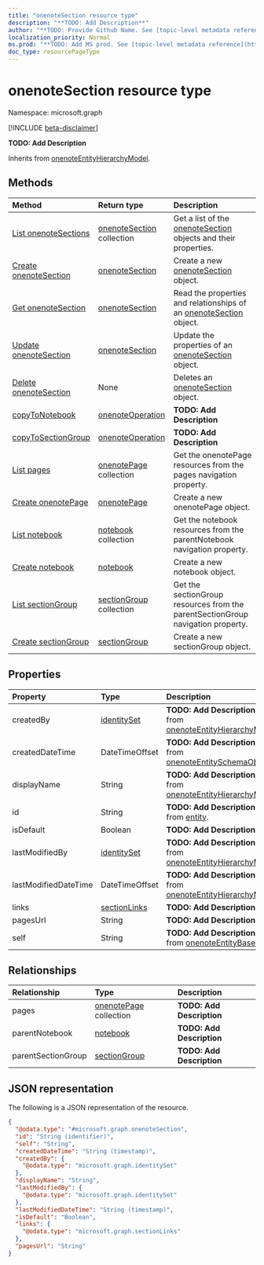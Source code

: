 ```yaml
---
title: "onenoteSection resource type"
description: "**TODO: Add Description**"
author: "**TODO: Provide Github Name. See [topic-level metadata reference](https://msgo.azurewebsites.net/add/document/guidelines/metadata.html#topic-level-metadata)**"
localization_priority: Normal
ms.prod: "**TODO: Add MS prod. See [topic-level metadata reference](https://msgo.azurewebsites.net/add/document/guidelines/metadata.html#topic-level-metadata)**"
doc_type: resourcePageType
---
```


# onenoteSection resource type

Namespace: microsoft.graph

[!INCLUDE [beta-disclaimer](../../includes/beta-disclaimer.md)]

**TODO: Add Description**


Inherits from [onenoteEntityHierarchyModel](../resources/onenoteentityhierarchymodel.md).

## Methods
|Method|Return type|Description|
|:---|:---|:---|
|[List onenoteSections](../api/onenotesection-list.md)|[onenoteSection](../resources/onenotesection.md) collection|Get a list of the [onenoteSection](../resources/onenotesection.md) objects and their properties.|
|[Create onenoteSection](../api/onenotesection-create.md)|[onenoteSection](../resources/onenotesection.md)|Create a new [onenoteSection](../resources/onenotesection.md) object.|
|[Get onenoteSection](../api/onenotesection-get.md)|[onenoteSection](../resources/onenotesection.md)|Read the properties and relationships of an [onenoteSection](../resources/onenotesection.md) object.|
|[Update onenoteSection](../api/onenotesection-update.md)|[onenoteSection](../resources/onenotesection.md)|Update the properties of an [onenoteSection](../resources/onenotesection.md) object.|
|[Delete onenoteSection](../api/onenotesection-delete.md)|None|Deletes an [onenoteSection](../resources/onenotesection.md) object.|
|[copyToNotebook](../api/onenotesection-copytonotebook.md)|[onenoteOperation](../resources/onenoteoperation.md)|**TODO: Add Description**|
|[copyToSectionGroup](../api/onenotesection-copytosectiongroup.md)|[onenoteOperation](../resources/onenoteoperation.md)|**TODO: Add Description**|
|[List pages](../api/onenotesection-list-pages.md)|[onenotePage](../resources/onenotepage.md) collection|Get the onenotePage resources from the pages navigation property.|
|[Create onenotePage](../api/onenotesection-post-pages.md)|[onenotePage](../resources/onenotepage.md)|Create a new onenotePage object.|
|[List notebook](../api/onenotesection-list-parentnotebook.md)|[notebook](../resources/notebook.md) collection|Get the notebook resources from the parentNotebook navigation property.|
|[Create notebook](../api/onenotesection-post-parentnotebook.md)|[notebook](../resources/notebook.md)|Create a new notebook object.|
|[List sectionGroup](../api/onenotesection-list-parentsectiongroup.md)|[sectionGroup](../resources/sectiongroup.md) collection|Get the sectionGroup resources from the parentSectionGroup navigation property.|
|[Create sectionGroup](../api/onenotesection-post-parentsectiongroup.md)|[sectionGroup](../resources/sectiongroup.md)|Create a new sectionGroup object.|

## Properties
|Property|Type|Description|
|:---|:---|:---|
|createdBy|[identitySet](../resources/identityset.md)|**TODO: Add Description** Inherited from [onenoteEntityHierarchyModel](../resources/onenoteentityhierarchymodel.md).|
|createdDateTime|DateTimeOffset|**TODO: Add Description** Inherited from [onenoteEntitySchemaObjectModel](../resources/onenoteentityschemaobjectmodel.md).|
|displayName|String|**TODO: Add Description** Inherited from [onenoteEntityHierarchyModel](../resources/onenoteentityhierarchymodel.md).|
|id|String|**TODO: Add Description** Inherited from [entity](../resources/entity.md).|
|isDefault|Boolean|**TODO: Add Description**|
|lastModifiedBy|[identitySet](../resources/identityset.md)|**TODO: Add Description** Inherited from [onenoteEntityHierarchyModel](../resources/onenoteentityhierarchymodel.md).|
|lastModifiedDateTime|DateTimeOffset|**TODO: Add Description** Inherited from [onenoteEntityHierarchyModel](../resources/onenoteentityhierarchymodel.md).|
|links|[sectionLinks](../resources/sectionlinks.md)|**TODO: Add Description**|
|pagesUrl|String|**TODO: Add Description**|
|self|String|**TODO: Add Description** Inherited from [onenoteEntityBaseModel](../resources/onenoteentitybasemodel.md).|

## Relationships
|Relationship|Type|Description|
|:---|:---|:---|
|pages|[onenotePage](../resources/onenotepage.md) collection|**TODO: Add Description**|
|parentNotebook|[notebook](../resources/notebook.md)|**TODO: Add Description**|
|parentSectionGroup|[sectionGroup](../resources/sectiongroup.md)|**TODO: Add Description**|

## JSON representation
The following is a JSON representation of the resource.
<!-- {
  "blockType": "resource",
  "keyProperty": "id",
  "@odata.type": "microsoft.graph.onenoteSection",
  "baseType": "microsoft.graph.onenoteEntityHierarchyModel",
  "openType": false
}
-->
``` json
{
  "@odata.type": "#microsoft.graph.onenoteSection",
  "id": "String (identifier)",
  "self": "String",
  "createdDateTime": "String (timestamp)",
  "createdBy": {
    "@odata.type": "microsoft.graph.identitySet"
  },
  "displayName": "String",
  "lastModifiedBy": {
    "@odata.type": "microsoft.graph.identitySet"
  },
  "lastModifiedDateTime": "String (timestamp)",
  "isDefault": "Boolean",
  "links": {
    "@odata.type": "microsoft.graph.sectionLinks"
  },
  "pagesUrl": "String"
}
```


